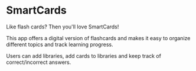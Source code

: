 # SmartCards
Like flash cards? Then you'll love SmartCards!

This app offers a digital version of flashcards and makes it easy to organize different topics and track learning progress.

Users can add libraries, add cards to libraries and keep track of correct/incorrect answers.
